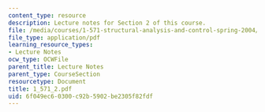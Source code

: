 ```yaml
---
content_type: resource
description: Lecture notes for Section 2 of this course.
file: /media/courses/1-571-structural-analysis-and-control-spring-2004/6f049ec60300c92b5902be2305f82fdf_1_571_2.pdf
file_type: application/pdf
learning_resource_types:
- Lecture Notes
ocw_type: OCWFile
parent_title: Lecture Notes
parent_type: CourseSection
resourcetype: Document
title: 1_571_2.pdf
uid: 6f049ec6-0300-c92b-5902-be2305f82fdf
---
```

